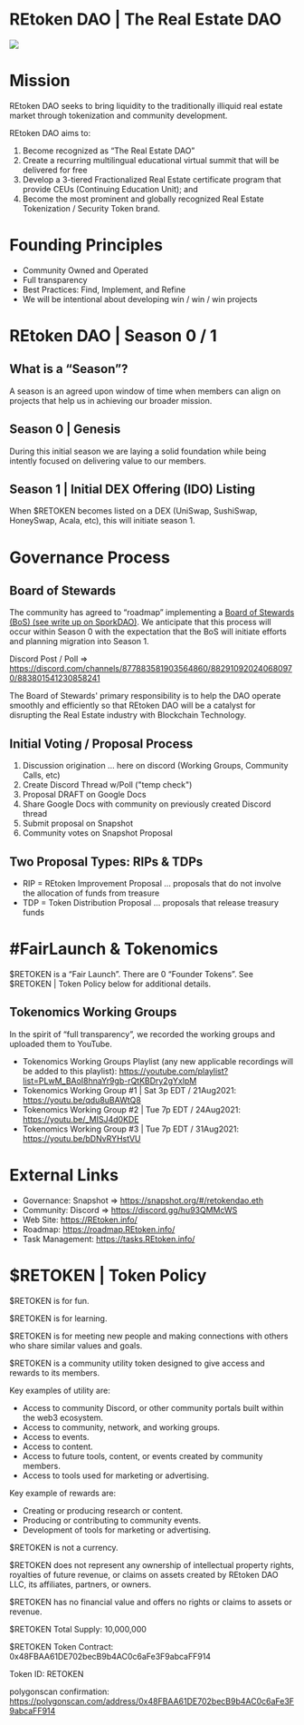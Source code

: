 # REtoken DAO | The Real Estate DAO

![](https://trello.com/1/cards/611c8059f5626f324810f083/attachments/611c808a9c40fc1faa23e9be/download/REtoken_DAO_LLC_(1).png)

# Mission

REtoken DAO seeks to bring liquidity to the traditionally illiquid real estate market through tokenization and community development.

REtoken DAO aims to:
1. Become recognized as “The Real Estate DAO”
2. Create a recurring multilingual educational virtual summit that will be delivered for free
3. Develop a 3-tiered Fractionalized Real Estate certificate program that provide CEUs (Continuing Education Unit); and
4. Become the most prominent and globally recognized Real Estate Tokenization / Security Token brand.

# Founding Principles
* Community Owned and Operated
* Full transparency
* Best Practices: Find, Implement, and Refine
* We will be intentional about developing win / win / win projects

# REtoken DAO | Season 0 / 1

## What is a “Season”?
A season is an agreed upon window of time when members can align on projects that help us in achieving our broader mission.

## Season 0 | Genesis
During this initial season we are laying a solid foundation while being intently focused on delivering value to our members.

## Season 1 | Initial DEX Offering (IDO) Listing
When $RETOKEN becomes listed on a DEX (UniSwap, SushiSwap, HoneySwap, Acala, etc), this will initiate season 1.

# Governance Process

## Board of Stewards
The community has agreed to “roadmap” implementing a [Board of Stewards (BoS) (see write up on SporkDAO)](https://forum.sporkdao.org/t/sporkdao-board-of-stewards-role/53). We anticipate that this process will occur within Season 0 with the expectation that the BoS will initiate efforts and planning migration into Season 1.

Discord Post / Poll ⇒ https://discord.com/channels/877883581903564860/882910920240680970/883801541230858241

The Board of Stewards' primary responsibility is to help the DAO operate smoothly and efficiently so that REtoken DAO will be a catalyst for disrupting the Real Estate industry with Blockchain Technology.

## Initial Voting / Proposal Process
1. Discussion origination ... here on discord (Working Groups, Community Calls, etc)
2. Create Discord Thread w/Poll ("temp check")
3. Proposal DRAFT on Google Docs
4. Share Google Docs with community on previously created Discord thread
5. Submit proposal on Snapshot
6. Community votes on Snapshot Proposal

## Two Proposal Types:  RIPs & TDPs
* RIP = REtoken Improvement Proposal … proposals that do not involve the allocation of funds from treasure
* TDP = Token Distribution Proposal … proposals that release treasury funds

# #FairLaunch & Tokenomics
$RETOKEN is a “Fair Launch”.  There are 0 “Founder Tokens”.  See $RETOKEN | Token Policy below for additional details.

## Tokenomics Working Groups
In the spirit of “full transparency”, we recorded the working groups and uploaded them to YouTube.
* Tokenomics Working Groups Playlist (any new applicable recordings will be added to this playlist): https://youtube.com/playlist?list=PLwM_BAoI8hnaYr9gb-rQtKBDry2gYxlpM
* Tokenomics Working Group #1 | Sat 3p EDT / 21Aug2021: https://youtu.be/qdu8uBAWtQ8
* Tokenomics Working Group #2 | Tue 7p EDT / 24Aug2021: https://youtu.be/_MISJ4d0KDE
* Tokenomics Working Group #3 | Tue 7p EDT / 31Aug2021: https://youtu.be/bDNvRYHstVU

# External Links
* Governance: Snapshot ⇒ https://snapshot.org/#/retokendao.eth
* Community: Discord ⇒ https://discord.gg/hu93QMMcWS
* Web Site: https://REtoken.info/
* Roadmap: https://roadmap.REtoken.info/
* Task Management: https://tasks.REtoken.info/

# $RETOKEN | Token Policy

$RETOKEN is for fun. 

$RETOKEN is for learning. 

$RETOKEN is for meeting new people and making connections with others who share similar values and goals. 

$RETOKEN is a community utility token designed to give access and rewards to its members. 

Key examples of utility are:
* Access to community Discord, or other community portals built within the web3 ecosystem.
* Access to community, network, and working groups.
* Access to events. 
* Access to content.
* Access to future tools, content, or events created by community members.
* Access to tools used for marketing or advertising. 

Key example of rewards are:
* Creating or producing research or content.
* Producing or contributing to community events.
* Development of tools for marketing or advertising.

$RETOKEN is not a currency.

$RETOKEN does not represent any ownership of intellectual property rights, royalties of future revenue, or claims on assets created by REtoken DAO LLC, its affiliates, partners, or owners. 

$RETOKEN has no financial value and offers no rights or claims to assets or revenue.

$RETOKEN Total Supply: 10,000,000

$RETOKEN Token Contract: 0x48FBAA61DE702becB9b4AC0c6aFe3F9abcaFF914

Token ID: RETOKEN

polygonscan confirmation: https://polygonscan.com/address/0x48FBAA61DE702becB9b4AC0c6aFe3F9abcaFF914
